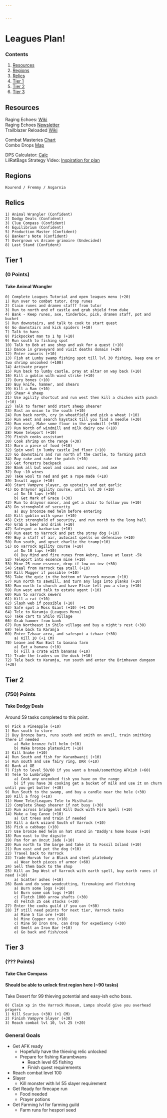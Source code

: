 ```yaml
---


---
```


<h1 id="leagues-plan">Leagues Plan!</h1>
<h3 id="contents">Contents</h3>
<ol>
<li><a href="#resources">Resources</a></li>
<li><a href="#regions">Regions</a></li>
<li><a href="#relics">Relics</a></li>
<li><a href="#tier-1">Tier 1</a></li>
<li><a href="#tier-2">Tier 2</a></li>
<li><a href="#tier-3">Tier 3</a></li>
</ol>
<h2 id="resources">Resources</h2>
<p>Raging Echoes: <a href="https://oldschool.runescape.wiki/w/Raging_Echoes_League">Wiki</a><br>
Raging Echoes <a href="https://secure.runescape.com/m=news/leagues-v-teasers--faqs---releasing-november-27th?oldschool=1">Newsletter</a><br>
Trailblazer Reloaded <a href="https://oldschool.runescape.wiki/w/Trailblazer_Reloaded_League">Wiki</a></p>
<p>Combat Masteries <a href="https://cdn.runescape.com/assets/img/external/oldschool/2024/newsposts/2024-11-29-U921gr9/cbm-chart.jpg?_gl=1*120e278*_gcl_au*MTIwMTMxOTg3NS4xNzMyMDI5ODc1*_ga*MjE0NTUzODQ4Ny4xNzMyMDI5ODc1*_ga_DSN9YBF934*MTczMjM5NTQ2NC4xNi4xLjE3MzIzOTY0NTkuNjAuMC4w#_ga=2.50952234.281193427.1732311187-2145538487.1732029875">Chart</a><br>
Combo Drops <a href="https://cdn.runescape.com/assets/img/external/oldschool/2024/newsposts/2024-11-15-Ag4t67/BOSS-DROPS_.jpg?_gl=1*j7ibr3*_gcl_au*MTIwMTMxOTg3NS4xNzMyMDI5ODc1*_ga*MjE0NTUzODQ4Ny4xNzMyMDI5ODc1*_ga_DSN9YBF934*MTczMjQxMTgwOS4xOS4wLjE3MzI0MTE4MDkuNjAuMC4w#_ga=2.152327098.281193427.1732311187-2145538487.1732029875">Map</a></p>
<p>DPS Calculator: <a href="https://tools.runescape.wiki/osrs-dps/">Calc</a><br>
LilRatBags Strategy Video: <a href="https://www.youtube.com/watch?v=n39Zo1Io46o&amp;t=599s">Inspiration for plan</a></p>
<h2 id="regions">Regions</h2>
<pre><code>Kourend / Fremmy / Asgarnia
</code></pre>
<h2 id="relics">Relics</h2>
<pre><code>1) Animal Wrangler (Confident)
2) Dodgy Deals (Confident)
3) Clue Compass (Confident)
4) Equilibrium (Confident)
5) Production Master (Confident)
6) Banker's Note (Confident)
7) Overgrown vs Arcane grimoire (Undecided)
8) Last Stand (Confident)
</code></pre>
<h2 id="tier-1">Tier 1</h2>
<h3 id="points">(0 Points)</h3>
<h4 id="take-animal-wrangler">Take Animal Wrangler</h4>
<pre><code>0) Complete Leagues Tutorial and open leagues menu (+20)
1) Run over to combat tutor, drop runes
2) Claim runes and dramen stafff from tutor
3) Run to north end of castle and grab shield from duke
4) Bank - Keep runes, axe, tinderbox, pick, dramen staff, pot and bucket
5) Run downstairs, and talk to cook to start quest
6) Go downstairs and kick spiders (+10)
7) Talk to hans
8) Pickpocket man to 1 hp (+10)
9) Run south to fishing spot
10) Talk to Bob at axe shop and ask for a quest (+10)
11) Dance in graveyard and visit deaths domain (+20)
12) Enter zanaris (+10)
13) Fish at Lumby swamp fishing spot till lvl 30 fishing, keep one or two shrimp uncooked (+100)
14) Activate prayer
15) Run back to lumby castle, pray at altar on way back (+10)
16) Kill a goblin with wind strike (+10)
17) Bury bones (+10)
18) Buy knife, hammer, and shears
19) Kill a Ram (+10)
20) Shear 4 sheep
21) Use agility shortcut and run west then kill a chicken with punch (+10)
22) Talk to farmer andd start sheep shearer
23) East an onion to the south (+10)
24) Run back north, cry in wheatfield and pick a wheat (+10)
25) Run west and search haystack till you find a needle (+30)
26) Run east, Make some flour in the windmill (+30)
27) Run North of windmill and milk dairy cow (+10)
28) Home teleport (+10)
29) Finish cooks assistant
30) Cook shrimp on the range (+30)
31) Burn a piece of food (+10)
32) Spin wool in lumby castle 2nd floor (+10)
33) Go downstairs and run north of the castle, to farming patch
34) Buy rake and rake the patch (+10)
35) Get forestry backpack
36) Bank all but wool and coins and runes, and axe
37) Buy ~10 wines 
38) Take wool to ned and get a rope made (+10)
39) Insult aggie (+10)
40) Start Vampyre slayer, go upstairs and get garlic
41) Do Draynor agility course, until lvl 30 (+10)
	a) Do 10 laps (+30)
	b) Get Mark of Grace (+30)
42) Run to draynor manor, and get a chair to follow you (+10)
43) Do stronghold of security
	a) Buy broonze med helm before entering
44) Kill goblin with spear (+10)
45) Exit stronghold of security, and run north to the long hall
46) Grab a beer and drink (+10)
47) Safespot a barbarian (+10)
48) Run east to Varrock and pet the stray dog (+10)
49) Buy a staff of air, autocast spells on defensive (+10)
50) Run south, and upset charlie the tramp(+10)
51) Do varrock agility course (+10)
	a) Do 10 laps (+30)
	0) Buy Mind and fire runes from Aubry, leave at least ~5k 
52) Teleport into essence mine (+10)
53) Mine 25 rune essence, drop if low on inv (+30)
54) Steal from Varrock tea stall (+10)
55) Kill Mugger if possible (+10)
56) Take the quiz in the bottom of Varrock museum (+10)
57) Run north to sawmill, and turn any logs into planks (+10)
58) Run north to church and have Elsie tell you a story (+10)
59) Run west and talk to estate agent (+10)
60) Run to varrock sewers
61) Kill a rat (+10)
62) Slash web if possible (+10) 
63) Safe spot a Moss Giant (+10) (+1 CM)
64) Tele to Karamja (Leagues Menu)
65) Take cart to Shilo Village
66) Grab hammer from bank
67) Run Northeast in Shilo village and buy a night's rest (+30)
68) Tele back to Karamja
69) Enter Tzhaar area, and safespot a tzhaar (+30)
	a) Kill 10 (+1 CM)
70) Leave and Run East to banana farm
	a) Eat a banana (+10)
	b) Fill a crate with bananas (+10)
71) Trade the traders on the dock (+10)
72) Tele back to Karamja, run south and enter the Brimhaven dungeon (+30)
</code></pre>
<h2 id="tier-2">Tier 2</h2>
<h3 id="points-1">(750) Points</h3>
<h4 id="take-dodgy-deals">Take Dodgy Deals</h4>
<p>Around 59 tasks completed to this point.</p>
<pre><code>0) Pick a Pineapple (+10)
1) Run south to store
2) Buy Bronze bars, runs south and smith on anvil, train smithing there if needed
	a) Make bronze full helm (+10)
	b) Make bronze plateskirt (+10)
3) Kill Snake (+10)
4) Run South and fish for Karambwanji (+10)
5) Run south and use fairy ring, DKR (+10)
6) Bank at GE
7) Fish to level 50/60 if you want a break/something AFKish (+60)
8) Tele to Lumbridge
	a) Cook any uncooked fish you have on the range 
	b) if you have 38 cooking get a bucket of milk and use it on churn until you get butter (+30)
9) Run South to the swamp, and buy a candle near the hole (+30)
10) Kill a frog (+10)
11) Home Tele/Leagues Tele to Misthalin
12) Complete Sheep shearer if not busy (+30)
13) Run across bridge and Kill Duck with Fire Spell (+10)
14) Make a log Canoe (+10)
	a) Cut trees and train if needed
15) Kill a dark wizard South of Varrock (+10)
16) Pick a cabbage (+10)
17) Use bronze med helm on hat stand in "Daddy's home house (+10)
18) Run east to the digsite
19) Pan for an Uncut Jade (+10)
20) Run north to the barge and take it to Fossil Island (+10)
21) Run east and pet the dog (+10)
22) Travel back to Varrock
23) Trade Horvak for a Black and steel platebody
	a) Wear both pieces of armor (+60)
24) Sell them back to the shop
25) Kill an Imp West of Varrock with earth spell, buy earth runes if need (+10)
	a) Scatter ashes (+10)
26) Bank and do some woodcutting, firemaking and fletching
	a) Burn some logs (+10)
	b) Burn some oak logs (+10)
	c) Fletch 1000 arrow shafts (+30)
	d) Feltch 25 oak stocks (+30)
27) Enter the cooks guild if you can (+30)
28) If still need points for next tier, Varrock tasks
	a) Mine 5 tin ore (+10)
	b) Mine Copper ore (+10)
	c) Mine 50 Iron Ore, can drop for expediency (+30)
	d) Smelt an Iron Bar (+10)
	e) Go back and fish/cook
</code></pre>
<h2 id="tier-3">Tier 3</h2>
<h3 id="points-2">(??? Points)</h3>
<h4 id="take-clue-compass">Take Clue Compass</h4>
<h4 id="should-be-able-to-unlock-first-region-here-90-tasks">Should be able to unlock first region here (~90 tasks)</h4>
<p>Take Desert for 99 thieving potential and easy-ish echo boss.</p>
<pre><code>0) Claim xp in the Varrock Museum, Lamps should give you overhead prayers
1) Kill Scurius (+30) (+1 CM)
2) Finish Vampyre Slayer (+30)
3) Reach combat lvl 10, lvl 25 (+20)
</code></pre>
<h3 id="general-goals">General Goals</h3>
<ul>
<li>Get AFK ready
<ul>
<li>Hopefully have the thieving relic unlocked</li>
<li>Prepare for fishing Karambwans
<ul>
<li>Reach level 65 fishing</li>
<li>Finish quest requirements</li>
</ul>
</li>
</ul>
</li>
<li>Reach combat level 100</li>
<li>Slayer
<ul>
<li>Kill monster with lvl 55 slayer requirement</li>
</ul>
</li>
<li>Get Ready for firecape run
<ul>
<li>Food needed</li>
<li>Prayer potions</li>
</ul>
</li>
<li>Get Farming lvl for farming guild
<ul>
<li>Farm runs for hespori seed</li>
</ul>
</li>
</ul>

